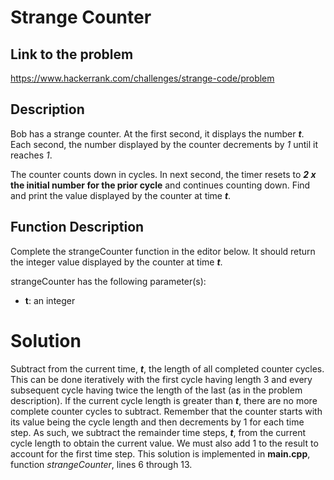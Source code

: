 # Strange Counter

## Link to the problem

https://www.hackerrank.com/challenges/strange-code/problem

## Description

Bob has a strange counter.
At the first second, it displays the number **_t_**.
Each second, the number displayed by the counter decrements by _1_ until it reaches _1_.

The counter counts down in cycles.
In next second, the timer resets to **_2_ _x_ the initial number for the prior cycle** and continues counting down.
Find and print the value displayed by the counter at time **_t_**.

## Function Description

Complete the strangeCounter function in the editor below.
It should return the integer value displayed by the counter at time **_t_**.

strangeCounter has the following parameter(s):

* **t**: an integer

# Solution

Subtract from the current time, **_t_**, the length of all completed counter cycles.
This can be done iteratively with the first cycle having length 3 and every subsequent cycle having twice the length of the last (as in the problem description).
If the current cycle length is greater than **_t_**, there are no more complete counter cycles to subtract.
Remember that the counter starts with its value being the cycle length and then decrements by 1 for each time step.
As such, we subtract the remainder time steps, **_t_**, from the current cycle length to obtain the current value.
We must also add 1 to the result to account for the first time step.
This solution is implemented in **main.cpp**, function *strangeCounter*, lines 6 through 13.
